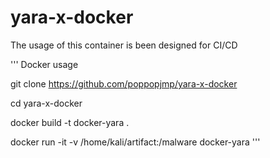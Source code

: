 # yara-x-docker

The usage of this container is been designed for CI/CD

'''
Docker usage

git clone https://github.com/poppopjmp/yara-x-docker 

cd yara-x-docker

docker build -t docker-yara . 

docker run -it -v /home/kali/artifact:/malware docker-yara
'''